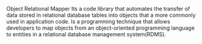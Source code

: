 Object Relational Mapper
Its a code library that automates the transfer of data stored in relational database tables into objects that a more commonly used in application code.
Is a programming technique that allows developers to map objects from an object-oriented programming language to entities in a relational database management system(RDMS).
